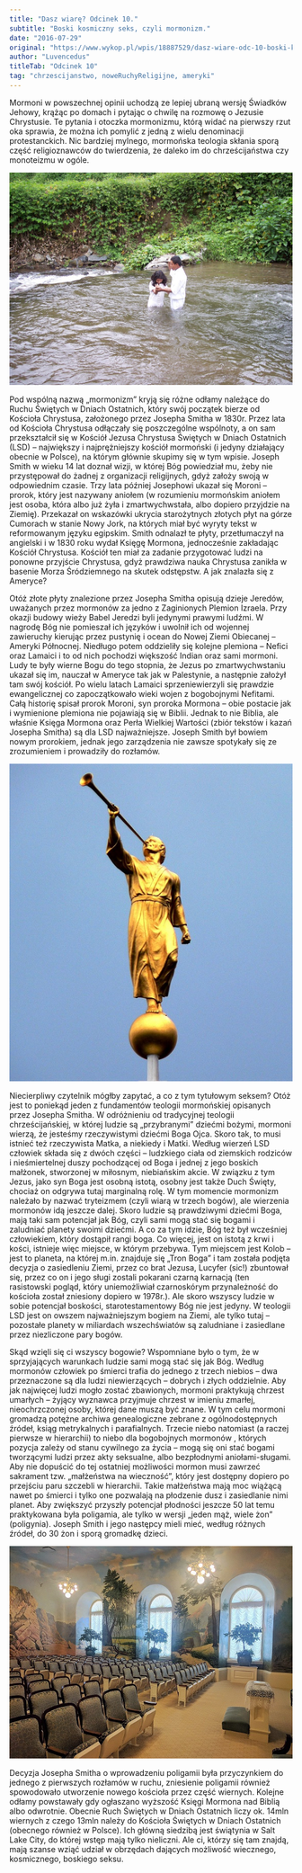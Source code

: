```yaml
---
title: "Dasz wiarę? Odcinek 10."
subtitle: "Boski kosmiczny seks, czyli mormonizm."
date: "2016-07-29"
original: "https://www.wykop.pl/wpis/18887529/dasz-wiare-odc-10-boski-kosmiczny-seks-czyli-mormo/"
author: "Luvencedus"
titleTab: "Odcinek 10"
tag: "chrzescijanstwo, noweRuchyReligijne, ameryki"
---
```


Mormoni w powszechnej opinii uchodzą ze lepiej ubraną wersję Świadków Jehowy, krążąc po domach i pytając o chwilę na rozmowę o Jezusie Chrystusie. Te pytania i otoczka mormonizmu, którą widać na pierwszy rzut oka sprawia, że można ich pomylić z jedną z wielu denominacji protestanckich. Nic bardziej mylnego, mormońska teologia skłania sporą część religioznawców do twierdzenia, że daleko im do chrześcijaństwa czy monoteizmu w ogóle.

!["Mormoński chrzest w Panamie"](../images/odc10/baptism_mormon.jpg "Mormoński chrzest w Panamie")

Pod wspólną nazwą „mormonizm” kryją się różne odłamy należące do Ruchu Świętych w Dniach Ostatnich, który swój początek bierze od Kościoła Chrystusa, założonego przez Josepha Smitha w 1830r. Przez lata od Kościoła Chrystusa odłączały się poszczególne wspólnoty, a on sam przekształcił się w Kościół Jezusa Chrystusa Świętych w Dniach Ostatnich (LSD) – największy i najprężniejszy kościół mormoński (i jedyny działający obecnie w Polsce), na którym głównie skupimy się w tym wpisie. Joseph Smith w wieku 14 lat doznał wizji, w której Bóg powiedział mu, żeby nie przystępował do żadnej z organizacji religijnych, gdyż założy swoją w odpowiednim czasie. Trzy lata później Josephowi ukazał się Moroni – prorok, który jest nazywany aniołem (w rozumieniu mormońskim aniołem jest osoba, która albo już żyła i zmartwychwstała, albo dopiero przyjdzie na Ziemię). Przekazał on wskazówki ukrycia starożytnych złotych płyt na górze Cumorach w stanie Nowy Jork, na których miał być wyryty tekst w reformowanym języku egipskim. Smith odnalazł te płyty, przetłumaczył na angielski i w 1830 roku wydał Księgę Mormona, jednocześnie zakładając Kościół Chrystusa. Kościół ten miał za zadanie przygotować ludzi na ponowne przyjście Chrystusa, gdyż prawdziwa nauka Chrystusa zanikła w basenie Morza Śródziemnego na skutek odstępstw. A jak znalazła się z Ameryce?

Otóż złote płyty znalezione przez Josepha Smitha opisują dzieje Jeredów, uważanych przez mormonów za jedno z Zaginionych Plemion Izraela. Przy okazji budowy wieży Babel Jeredzi byli jedynymi prawymi ludźmi. W nagrodę Bóg nie pomieszał ich języków i uwolnił ich od wojennej zawieruchy kierując przez pustynię i ocean do Nowej Ziemi Obiecanej – Ameryki Północnej. Niedługo potem oddzieliły się kolejne plemiona – Nefici oraz Lamaici i to od nich pochodzi większość Indian oraz sami mormoni. Ludy te były wierne Bogu do tego stopnia, że Jezus po zmartwychwstaniu ukazał się im, nauczał w Ameryce tak jak w Palestynie, a następnie założył tam swój kościół. Po wielu latach Lamaici sprzeniewierzyli się prawdzie ewangelicznej co zapoczątkowało wieki wojen z bogobojnymi Nefitami. Całą historię spisał prorok Moroni, syn proroka Mormona – obie postacie jak i wymienione plemiona nie pojawiają się w Biblii. Jednak to nie Biblia, ale właśnie Księga Mormona oraz Perła Wielkiej Wartości (zbiór tekstów i kazań Josepha Smitha) są dla LSD najważniejsze. Joseph Smith był bowiem nowym prorokiem, jednak jego zarządzenia nie zawsze spotykały się ze zrozumieniem i prowadziły do rozłamów.

!["Statua przedstawiająca Moroniego, umieszczona na dachu szwajcarskiej świątyni"](../images/odc10/moroni_angel.jpg "Statua przedstawiająca Moroniego, umieszczona na dachu szwajcarskiej świątyni")

Niecierpliwy czytelnik mógłby zapytać, a co z tym tytułowym seksem? Otóż jest to poniekąd jeden z fundamentów teologii mormońskiej opisanych przez Josepha Smitha. W odróżnieniu od tradycyjnej teologii chrześcijańskiej, w której ludzie są „przybranymi” dziećmi bożymi, mormoni wierzą, że jesteśmy rzeczywistymi dziećmi Boga Ojca. Skoro tak, to musi istnieć też rzeczywista Matka, a niekiedy i Matki. Według wierzeń LSD człowiek składa się z dwóch części – ludzkiego ciała od ziemskich rodziców i nieśmiertelnej duszy pochodzącej od Boga i jednej z jego boskich małżonek, stworzonej w miłosnym, niebiańskim akcie. W związku z tym Jezus, jako syn Boga jest osobną istotą, osobny jest także Duch Święty, chociaż on odgrywa tutaj marginalną rolę. W tym momencie mormonizm należało by nazwać tryteizmem (czyli wiarą w trzech bogów), ale wierzenia mormonów idą jeszcze dalej. Skoro ludzie są prawdziwymi dziećmi Boga, mają taki sam potencjał jak Bóg, czyli sami mogą stać się bogami i zaludniać planety swoimi dziećmi. A co za tym idzie, Bóg też był wcześniej człowiekiem, który dostąpił rangi boga. Co więcej, jest on istotą z krwi i kości, istnieje więc miejsce, w którym przebywa. Tym miejscem jest Kolob – jest to planeta, na której m.in. znajduje się „Tron Boga” i tam została podjęta decyzja o zasiedleniu Ziemi, przez co brat Jezusa, Lucyfer (sic!) zbuntował się, przez co on i jego sługi zostali pokarani czarną karnacją (ten rasistowski pogląd, który uniemożliwiał czarnoskórym przynależność do kościoła został zniesiony dopiero w 1978r.). Ale skoro wszyscy ludzie w sobie potencjał boskości, starotestamentowy Bóg nie jest jedyny. W teologii LSD jest on owszem najważniejszym bogiem na Ziemi, ale tylko tutaj – pozostałe planety w miliardach wszechświatów są zaludniane i zasiedlane przez niezliczone pary bogów.

Skąd wzięli się ci wszyscy bogowie? Wspomniane było o tym, że w sprzyjających warunkach ludzie sami mogą stać się jak Bóg. Według mormonów człowiek po śmierci trafia do jednego z trzech niebios – dwa przeznaczone są dla ludzi niewierzących – dobrych i złych oddzielnie. Aby jak najwięcej ludzi mogło zostać zbawionych, mormoni praktykują chrzest umarłych – żyjący wyznawca przyjmuje chrzest w imieniu zmarłej, nieochrzczonej osoby, której dane muszą być znane. W tym celu mormoni gromadzą potężne archiwa genealogiczne zebrane z ogólnodostępnych źródeł, ksiąg metrykalnych i parafialnych. Trzecie niebo natomiast (a raczej pierwsze w hierarchii) to niebo dla bogobojnych mormonów , których pozycja zależy od stanu cywilnego za życia – mogą się oni stać bogami tworzącymi ludzi przez akty seksualne, albo bezpłodnymi aniołami-sługami. Aby nie dopuścić do tej ostatniej możliwości mormon musi zawrzeć sakrament tzw. „małżeństwa na wieczność”, który jest dostępny dopiero po przejściu paru szczebli w hierarchii. Takie małżeństwa mają moc wiążącą nawet po śmierci i tylko one pozwalają na płodzenie dusz i zasiedlanie nimi planet. Aby zwiększyć przyszły potencjał płodności jeszcze 50 lat temu praktykowana była poligamia, ale tylko w wersji „jeden mąż, wiele żon” (poligynia). Joseph Smith i jego następcy mieli mieć, według różnych źródeł, do 30 żon i sporą gromadkę dzieci.

!["Jedno z pomieszczeń w świątyni mormońskiej w Salt Lake City"](../images/odc10/salt_lake_temple.jpg "Jedno z pomieszczeń w świątyni mormońskiej w Salt Lake City")

Decyzja Josepha Smitha o wprowadzeniu poligamii była przyczynkiem do jednego z pierwszych rozłamów w ruchu, zniesienie poligamii również spowodowało utworzenie nowego kościoła przez część wiernych. Kolejne odłamy powstawały gdy ogłaszano wyższość Księgi Mormona nad Biblią albo odwrotnie. Obecnie Ruch Świętych w Dniach Ostatnich liczy ok. 14mln wiernych z czego 13mln należy do Kościoła Świętych w Dniach Ostatnich (obecnego również w Polsce). Ich główną siedzibą jest świątynia w Salt Lake City, do której wstęp mają tylko nieliczni. Ale ci, którzy się tam znajdą, mają szanse wziąć udział w obrzędach dających możliwość wiecznego, kosmicznego, boskiego seksu.